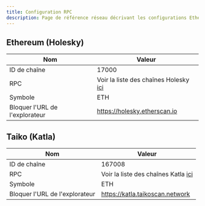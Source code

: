 ```yaml
---
title: Configuration RPC
description: Page de référence réseau décrivant les configurations Ethereum et Taiko RPC.
---
```


## Ethereum (Holesky)

| Nom                            | Valeur                                                                     |
| ------------------------------ | -------------------------------------------------------------------------- |
| ID de chaîne                   | 17000                                                                      |
| RPC                            | Voir la liste des chaînes Holesky [ici](https://chainlist.org/chain/17000) |
| Symbole                        | ETH                                                                        |
| Bloquer l'URL de l'explorateur | https://holesky.etherscan.io                                               |

## Taiko (Katla)

| Nom                            | Valeur                                                                    |
| ------------------------------ | ------------------------------------------------------------------------- |
| ID de chaîne                   | 167008                                                                    |
| RPC                            | Voir la liste des chaînes Katla [ici](https://chainlist.org/chain/167008) |
| Symbole                        | ETH                                                                       |
| Bloquer l'URL de l'explorateur | https://katla.taikoscan.network                                           |
